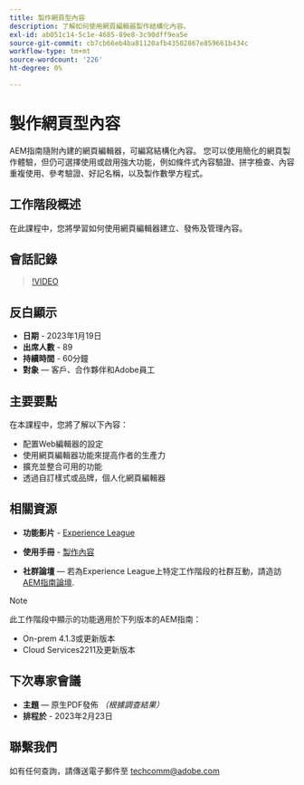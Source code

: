```yaml
---
title: 製作網頁型內容
description: 了解如何使用網頁編輯器製作結構化內容。
exl-id: ab051c14-5c1e-4685-89e8-3c90dff9ea5e
source-git-commit: cb7cb66eb4ba81120afb43582867e859661b434c
workflow-type: tm+mt
source-wordcount: '226'
ht-degree: 0%

---
```


# 製作網頁型內容

AEM指南隨附內建的網頁編輯器，可編寫結構化內容。 您可以使用簡化的網頁製作體驗，但仍可選擇使用或啟用強大功能，例如條件式內容驗證、拼字檢查、內容重複使用、參考驗證、好記名稱，以及製作數學方程式。

## 工作階段概述

在此課程中，您將學習如何使用網頁編輯器建立、發佈及管理內容。

## 會話記錄

>[!VIDEO](https://video.tv.adobe.com/v/3414171/dita-authoring-ccms-web-author?quality=12&learn=on)

## 反白顯示

- **日期** - 2023年1月19日
- **出席人數** - 89
- **持續時間** - 60分鐘
- **對象**  — 客戶、合作夥伴和Adobe員工

## 主要要點

在本課程中，您將了解以下內容：
- 配置Web編輯器的設定
- 使用網頁編輯器功能來提高作者的生產力
- 擴充並整合可用的功能
- 透過自訂樣式或品牌，個人化網頁編輯器

## 相關資源

- **功能影片** -  [Experience League](https://experienceleague.adobe.com/docs/experience-manager-guides-learn/videos/advanced-user-guide/overview.html?lang=en)

- **使用手冊** - [製作內容](https://help.adobe.com/en_US/xml-documentation-for-adobe-experience-manager/index.html#t=DXML-master-map/authoring-content.html)

- **社群論壇**  — 若為Experience League上特定工作階段的社群互動，請造訪  [AEM指南論壇](https://experienceleaguecommunities.adobe.com/t5/experience-manager-guides/bd-p/xml-documentation-discussions).

>[!NOTE]
>
> 此工作階段中顯示的功能適用於下列版本的AEM指南：
> - On-prem 4.1.3或更新版本
> - Cloud Services2211及更新版本


## 下次專家會議

- **主題**  — 原生PDF發佈 *（根據調查結果）*
- **排程於** - 2023年2月23日

## 聯繫我們

如有任何查詢，請傳送電子郵件至 <techcomm@adobe.com>
